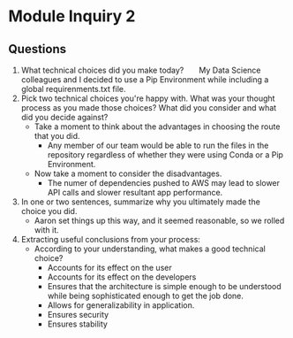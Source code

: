 # Module Inquiry 2

## Questions

1. What technical choices did you make today?
&nbsp;&nbsp;&nbsp;&nbsp;&nbsp;&nbsp;My Data Science colleagues and I decided to use a Pip Environment while including a global requirenments.txt file.
2. Pick two technical choices you're happy with. What was your thought process as you made those choices? What did you consider and what did you decide against?
    - Take a moment to think about the advantages in choosing the route that you did.
        - Any member of our team would be able to run the files in the repository regardless of whether they were using Conda or a Pip Environment.
    - Now take a moment to consider the disadvantages.
        - The numer of dependencies pushed to AWS may lead to slower API calls and slower resultant app performance.
3. In one or two sentences, summarize why you ultimately made the choice you did.
    - Aaron set things up this way, and it seemed reasonable, so we rolled with it.
4. Extracting useful conclusions from your process: 
    - According to your understanding, what makes a good technical choice?
        - Accounts for its effect on the user
        - Accounts for its effect on the developers
        - Ensures that the architecture is simple enough to be understood while being sophisticated enough to get the job done.
        - Allows for generalizability in application.
        - Ensures security
        - Ensures stability
